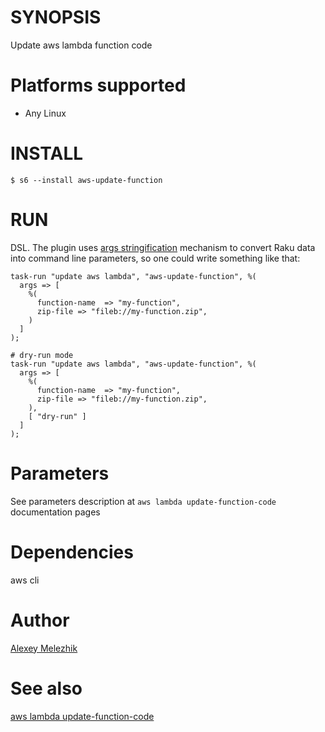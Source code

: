 # SYNOPSIS

Update aws lambda function code

# Platforms supported

* Any Linux

# INSTALL

    $ s6 --install aws-update-function

# RUN

DSL. The plugin uses [args stringification](https://github.com/melezhik/Sparrow6/blob/master/documentation/development.md#args-stringification)
mechanism to convert Raku data into command line parameters, so one could write something like that:

    task-run "update aws lambda", "aws-update-function", %(
      args => [
        %( 
          function-name  => "my-function",
          zip-file => "fileb://my-function.zip",
        )
      ]
    );

    # dry-run mode
    task-run "update aws lambda", "aws-update-function", %(
      args => [
        %( 
          function-name  => "my-function",
          zip-file => "fileb://my-function.zip",
        ),
        [ "dry-run" ]
      ]
    );

# Parameters

See parameters description at `aws lambda update-function-code` documentation pages

# Dependencies

aws cli

# Author

[Alexey Melezhik](mailto:melezhik@gmail.com)

# See also

[aws lambda update-function-code](https://docs.aws.amazon.com/cli/latest/reference/lambda/update-function-code.html)

